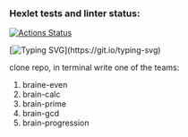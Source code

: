 ### Hexlet tests and linter status:

[![Actions Status](https://github.com/Deniskakaka/fullstack-javascript-project-44/workflows/hexlet-check/badge.svg)](https://github.com/Deniskakaka/fullstack-javascript-project-44/actions)

[![Typing SVG](https://readme-typing-svg.herokuapp.com?color=%2336BCF7&lines=Hello+how+are+you+?)](https://git.io/typing-svg)

clone repo, in terminal write one of the teams:
<ol>
  <li>braine-even</li>
  <li>brain-calc</li>
  <li>brain-prime</li>
  <li>brain-gcd</li>
  <li>brain-progression</li>
</ol>
